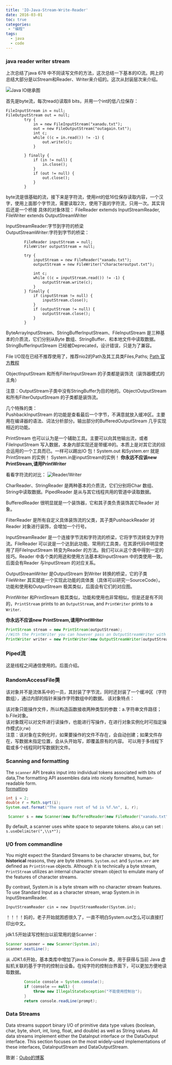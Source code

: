 ```yaml
---
title: 'IO-Java-Stream-Write-Reader'
date: 2016-03-01
toc: true
categories:
 - "编程"
tags: 
  - java
  - code
--- 
```


### java reader writer stream
上次总结了java 678 中不同读写文件的方法，这次总结一下基本的IO流。网上的总结大部分是以Stream和Reader、Writer来介绍的。这次从封装层次来介绍。

![Java IO继承图](http://pic002.cnblogs.com/images/2012/384764/2012031413373126.jpg)

首先是byte流，每次read()读取8 bits，并用一个int的低八位保存：

```
FileInputStream in = null;
FileOutputStream out = null;
		try {
			in = new FileInputStream("xanadu.txt");
			out = new FileOutputStream("outagain.txt");
			int c;
			while ((c = in.read()) != -1) {
				out.write(c);
			}
			
		} finally { 
			if (in != null) {
				in.close();
			}
			if (out != null) {
				out.close();
			}
		}

```
byte流是很基础的流，接下来是字符流，使用int的低16位保存读取内容，一个汉字，使用上面那个字节流，需要读取2次，使用下面的字符流，只用一次。其实背后还是一个桥接
具体的对象体现：
FileReader extemds InputStreamReader,  
FileWriter extends OutputStreamWriter  


InputStreamReader:字节到字符的桥梁  
OutputStreamWriter:字符到字节的桥梁：  

```
        FileReader inputStream = null;
        FileWriter outputStream = null;

        try {
            inputStream = new FileReader("xanadu.txt");
            outputStream = new FileWriter("characteroutput.txt");

            int c;
            while ((c = inputStream.read()) != -1) {
                outputStream.write(c);
            }
        } finally {
            if (inputStream != null) {
                inputStream.close();
            }
            if (outputStream != null) {
                outputStream.close();
            }
        }

```

ByteArrayInputStream、StringBufferInputStream、FileInputStream 是三种基本的介质流，它们分别从Byte 数组、StringBuffer、和本地文件中读取数据。StringBufferInputStream 已经被Deprecated，设计错误，只是为了兼容。

File I/O现在已经不推荐使用了，推荐nio2的Path及其工具类Files,Paths;
[Path 官方教程](http://docs.oracle.com/javase/tutorial/essential/io/path.html)

ObjectInputStream 和所有FilterInputStream 的子类都是装饰流（装饰器模式的主角）

注意：OutputStream子类中没有StringBuffer为目的地的。ObjectOutputStream 和所有FilterOutputStream 的子类都是装饰流。


几个特殊的类：  
PushbackInputStream 的功能是查看最后一个字节，不满意就放入缓冲区。主要用在编译器的语法、词法分析部分。输出部分的BufferedOutputStream 几乎实现相近的功能。

PrintStream 也可以认为是一个辅助工具。主要可以向其他输出流，或者FileInputStream 写入数据，本身内部实现还是带缓冲的。本质上是对其它流的综合运用的一个工具而已。一样可以踢出IO 包！System.out 和System.err 就是PrintStream 的实例！ System.in是inputStream的实例！
**你永远不应该new PrintStream,请用PrintWriter**


看看字符流的对比：
![Reader/Writer](http://pic002.cnblogs.com/images/2012/384764/2012031413390861.png)

CharReader、StringReader 是两种基本的介质流，它们分别将Char 数组、String中读取数据。PipedReader 是从与其它线程共用的管道中读取数据。

BufferedReader 很明显就是一个装饰器，它和其子类负责装饰其它Reader 对象。

FilterReader 是所有自定义具体装饰流的父类，其子类PushbackReader 对Reader 对象进行装饰，会增加一个行号。

InputStreamReader 是一个连接字节流和字符流的桥梁，它将字节流转变为字符流。FileReader 可以说是一个达到此功能、常用的工具类，在其源代码中明显使用了将FileInputStream 转变为Reader 的方法。我们可以从这个类中得到一定的技巧。Reader 中各个类的用途和使用方法基本和InputStream 中的类使用一致。后面会有Reader 与InputStream 的对应关系。

OutputStreamWriter 是OutputStream 到Writer 转换的桥梁，它的子类FileWriter 其实就是一个实现此功能的具体类（具体可以研究一SourceCode）。功能和使用和OutputStream 极其类似，后面会有它们的对应图。

PrintWriter 和PrintStream 极其类似，功能和使用也非常相似。但是还是有不同的，`PrintStream` prints to an `OutputStream`, and `PrintWriter` prints to a `Writer`. 

**你永远不应该new PrintStream,请用PrintWriter**

```java
PrintStream stream = new PrintStream(outputStream);
//With the PrintWriter you can however pass an OutputStreamWriter with a specific encoding.  
PrintWriter writer = new PrintWriter(new OutputStreamWriter(outputStream, "UTF-8"));

```

### Piped流  

这是线程之间通信使用的。后面介绍。

### RandomAccessFile类

该对象并不是流体系中的一员，其封装了字节流，同时还封装了一个缓冲区（字符数组），通过内部的指针来操作字符数组中的数据。 该对象特点：

该对象只能操作文件，所以构造函数接收两种类型的参数：a.字符串文件路径；b.File对象。  
该对象既可以对文件进行读操作，也能进行写操作，在进行对象实例化时可指定操作模式(r,rw)  
注意：该对象在实例化时，如果要操作的文件不存在，会自动创建；如果文件存在，写数据未指定位置，会从头开始写，即覆盖原有的内容。 可以用于多线程下载或多个线程同时写数据到文件。  


### Scanning and formatting

The `scanner` API breaks input into individual tokens associated with bits of data,The formatting API assembles data into nicely formatted, human-readable form.  
[formatting](http://docs.oracle.com/javase/tutorial/essential/io/formatting.html)


```java
int i = 2;
double r = Math.sqrt(i);
System.out.format("The square root of %d is %f.%n", i, r);

```

```java
 Scanner s = new Scanner(new BufferedReader(new FileReader("xanadu.txt")));

```

By default, a scanner uses white space to separate tokens. also,u can set :
`s.useDelimiter(",\\s*");`

### I/O from commandline 

You might expect the Standard Streams to be character streams, but, for **historical** reasons, they are byte streams. `System.out` and `System.err` are defined as `PrintStream` objects. Although it is technically a byte stream, `PrintStream` utilizes an internal character stream object to emulate many of the features of character streams.

By contrast, System.in is a byte stream with no character stream features. To use Standard Input as a character stream, wrap System.in in InputStreamReader.

`InputStreamReader cin = new InputStreamReader(System.in);`

！！！！妈的，老子开始就困惑很久了，一直不明白System.out怎么可以直接打印出中文。

jdk1.5开始读写控制台以前常用的是Scanner：

```java
Scanner scanner = new Scanner(System.in);  
scanner.nextLine();  

```
从 JDK1.6开始，基本类库中增加了java.io.Console 类，用于获得与当前 Java 虚拟机关联的基于字符的控制台设备。在纯字符的控制台界面下，可以更加方便地读取数据。

```java
        Console console = System.console();  
        if (console == null) {  
            throw new IllegalStateException("不能使用控制台");  
        }  
        return console.readLine(prompt);  

```

### Data Streams

Data streams support binary I/O of primitive data type values (boolean, char, byte, short, int, long, float, and double) as well as String values. All data streams implement either the DataInput interface or the DataOutput interface. This section focuses on the most widely-used implementations of these interfaces, DataInputStream and DataOutputStream.  


致谢：[Oubo的博客](http://www.cnblogs.com/oubo/archive/2012/01/06/2394638.html)
